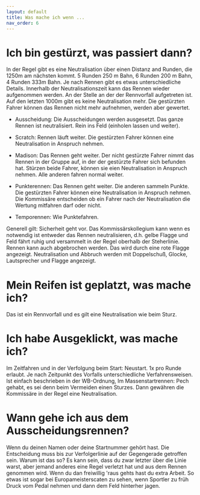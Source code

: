 ```yaml
---
layout: default
title: Was mache ich wenn ...
nav_order: 6
---
```

# Ich bin gestürzt, was passiert dann? 
In der Regel gibt es eine Neutralisation über einen Distanz and Runden, die 1250m am nächsten kommt. 5 Runden 250 m Bahn, 6 Runden 200 m Bahn, 4 Runden 333m Bahn.
Je nach Rennen gibt es etwas unterschiedliche Details. Innerhalb der Neutralisationszeit kann das Rennen wieder aufgenommen werden. An der Stelle an der der Rennvorfall aufgetreten ist. Auf den letzten 1000m gibt es keine Neutralisation mehr. Die gestürzten Fahrer können das Rennen nicht mehr aufnehmen, werden aber gewertet. 

- Ausscheidung:
Die Ausscheidungen werden ausgesetzt. Das ganze Rennen ist neutralisiert. Rein ins Feld (einholen lassen und weiter).

- Scratch:
Rennen läuft weiter. Die gestürzten Fahrer können eine Neutralisation in Anspruch nehmen. 

- Madison:
Das Rennen geht weiter. Der nicht gestürzte Fahrer nimmt das Rennen in der Gruppe auf, in der der gestürzte Fahrer sich befunden hat. Stürzen beide Fahrer, können sie eien Neutralisation in Anspruch nehmen. Alle anderen fahren normal weiter. 

- Punkterennen:
Das Rennen geht weiter. Die anderen sammeln Punkte. Die gestürzten Fahrer können eine Neutralisation in Anspruch nehmen. Die Kommissäre entscheiden ob ein Fahrer nach der Neutralisation die Wertung mitfahren darf oder nicht. 

- Temporennen: 
Wie Punktefahren.

Generell gilt: Sicherheit geht vor. Das Kommissärskollegium kann wenn es notwendig ist entweder das Rennen neutralisieren, d.h. gelbe Flagge und Feld fährt ruhig und versammelt in der Regel oberhalb der Steherlinie. Rennen kann auch abgebrochen werden. Das wird durch eine rote Flagge angezeigt. Neutralisation und Abbruch werden mit Doppelschuß, Glocke, Lautsprecher und Flagge angezeigt. 

# Mein Reifen ist geplatzt, was mache ich?
Das ist ein Rennvorfall und es gilt eine Neutralisation wie beim Sturz.

# Ich habe Ausgeklickt, was mache ich?
Im Zeitfahren und in der Verfolgung beim Start: Neustart. 1x pro Runde erlaubt. Je nach Zeitpunkt des Vorfalls unterschiedliche Verfahrensweisen. Ist einfach beschrieben in der WB-Ordnung,
Im Massenstartrennen: Pech gehabt, es sei denn beim Vermeiden einen Sturzes. Dann gewähren die Kommissäre in der Regel eine Neutralisation. 

# Wann gehe ich aus dem Ausscheidungsrennen?
Wenn du deinen Namen oder deine Startnummer gehört hast. Die Entscheidung muss bis zur Verfolgerlinie auf der Gegengerade getroffen sein. Warum ist das so? Es kann sein, dass du zwar letzter über die Linie warst, aber jemand anderes eine Regel verletzt hat und aus dem Rennen genommen wird. Wenn du dan freiwillig 'raus gehts hast du extra Arbeit. So etwas ist sogar bei Europameisterscaten zu sehen, wenn Sportler zu früh Druck vom Pedal nehmen und dann dem Feld hinterher jagen.


